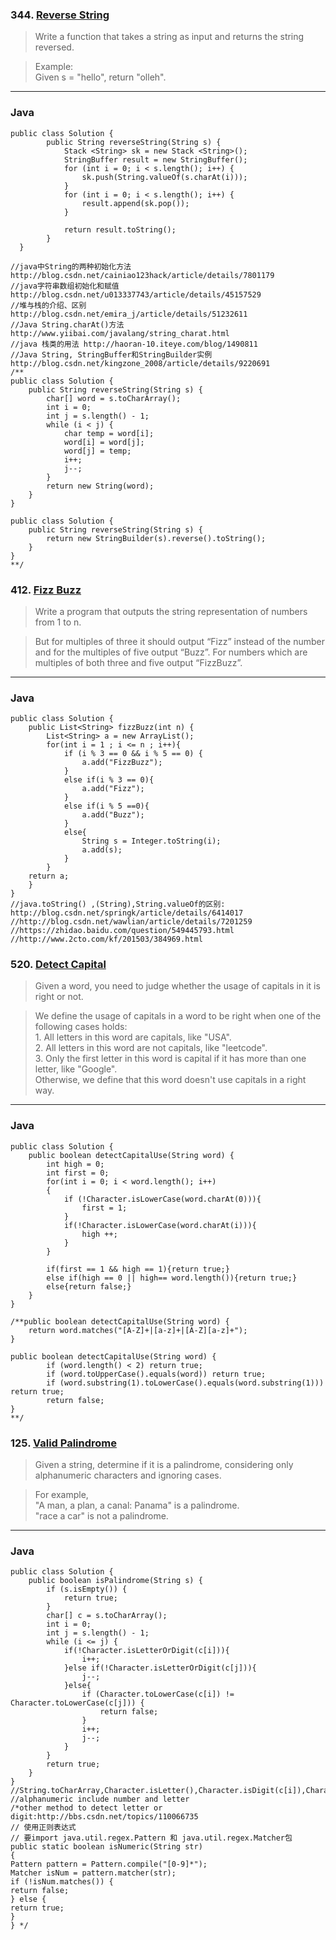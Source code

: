 ### 344. [Reverse String](https://leetcode.com/problems/reverse-string/#/description)

>Write a function that takes a string as input and returns the string reversed.  

>Example:  
>Given s = "hello", return "olleh". 
-------------------------------------------------------------------------------------
### Java
```
public class Solution {
        public String reverseString(String s) {
            Stack <String> sk = new Stack <String>();
            StringBuffer result = new StringBuffer();
            for (int i = 0; i < s.length(); i++) {  
                sk.push(String.valueOf(s.charAt(i)));
            }
            for (int i = 0; i < s.length(); i++) {  
                result.append(sk.pop());
            }

            return result.toString();
        }
  }

//java中String的两种初始化方法 http://blog.csdn.net/cainiao123hack/article/details/7801179
//java字符串数组初始化和赋值 http://blog.csdn.net/u013337743/article/details/45157529
//堆与栈的介绍、区别 http://blog.csdn.net/emira_j/article/details/51232611
//Java String.charAt()方法 http://www.yiibai.com/javalang/string_charat.html
//java 栈类的用法 http://haoran-10.iteye.com/blog/1490811
//Java String, StringBuffer和StringBuilder实例 http://blog.csdn.net/kingzone_2008/article/details/9220691 
/**
public class Solution {
    public String reverseString(String s) {
        char[] word = s.toCharArray();
        int i = 0;
        int j = s.length() - 1;
        while (i < j) {
            char temp = word[i];
            word[i] = word[j];
            word[j] = temp;
            i++;
            j--;
        }
        return new String(word);
    }
}

public class Solution {
    public String reverseString(String s) {
        return new StringBuilder(s).reverse().toString();
    }
} 
**/
```
### 412. [Fizz Buzz](https://leetcode.com/problems/fizz-buzz/#/description)
>Write a program that outputs the string representation of numbers from 1 to n.

>But for multiples of three it should output “Fizz” instead of the number and for the multiples of five output “Buzz”. For numbers which are multiples of both three and five output “FizzBuzz”.
------
### Java
```
public class Solution {
    public List<String> fizzBuzz(int n) {
        List<String> a = new ArrayList();
        for(int i = 1 ; i <= n ; i++){
            if (i % 3 == 0 && i % 5 == 0) {
                a.add("FizzBuzz");
            }
            else if(i % 3 == 0){
                a.add("Fizz");
            }
            else if(i % 5 ==0){
                a.add("Buzz");
            }
            else{
                String s = Integer.toString(i);
                a.add(s);
            }
        }
    return a;  
    }
}
//java.toString() ,(String),String.valueOf的区别: http://blog.csdn.net/springk/article/details/6414017
//http://blog.csdn.net/wawlian/article/details/7201259
//https://zhidao.baidu.com/question/549445793.html
//http://www.2cto.com/kf/201503/384969.html
```
### 520. [Detect Capital](https://leetcode.com/submissions/detail/105900699/)
> Given a word, you need to judge whether the usage of capitals in it is right or not.

>We define the usage of capitals in a word to be right when one of the following cases holds:  
     1. All letters in this word are capitals, like "USA".  
     2. All letters in this word are not capitals, like "leetcode".  
     3. Only the first letter in this word is capital if it has more than one letter, like "Google".  
>Otherwise, we define that this word doesn't use capitals in a right way.   
----
### Java
```
public class Solution {
    public boolean detectCapitalUse(String word) {
        int high = 0;
        int first = 0;
        for(int i = 0; i < word.length(); i++)
        {
            if (!Character.isLowerCase(word.charAt(0))){
                first = 1;
            }
            if(!Character.isLowerCase(word.charAt(i))){
                high ++;
            }
        } 
        
        if(first == 1 && high == 1){return true;}
        else if(high == 0 || high== word.length()){return true;}
        else{return false;}
    }
}

/**public boolean detectCapitalUse(String word) {
    return word.matches("[A-Z]+|[a-z]+|[A-Z][a-z]+");
}

public boolean detectCapitalUse(String word) {
        if (word.length() < 2) return true;
        if (word.toUpperCase().equals(word)) return true;
        if (word.substring(1).toLowerCase().equals(word.substring(1))) return true;
        return false;
}
**/
```
###  125. [Valid Palindrome](https://leetcode.com/problems/valid-palindrome/#/description)
>Given a string, determine if it is a palindrome, considering only alphanumeric characters and ignoring cases.  

>For example,  
>"A man, a plan, a canal: Panama" is a palindrome.  
>"race a car" is not a palindrome.   
----
### Java
```
public class Solution {
    public boolean isPalindrome(String s) {
        if (s.isEmpty()) {
        	return true;
        }
        char[] c = s.toCharArray();
        int i = 0;
        int j = s.length() - 1;
        while (i <= j) {
            if(!Character.isLetterOrDigit(c[i])){
                i++;
            }else if(!Character.isLetterOrDigit(c[j])){
                j--;
            }else{
                if (Character.toLowerCase(c[i]) != Character.toLowerCase(c[j])) {
        			return false;
        		}
        		i++;
        		j--;
        	}
        }
        return true;
    }
}
//String.toCharArray,Character.isLetter(),Character.isDigit(c[i]),Character.isLetterOrDigit()
//alphanumeric include number and letter
/*other method to detect letter or digit:http://bbs.csdn.net/topics/110066735
// 使用正则表达式
// 要import java.util.regex.Pattern 和 java.util.regex.Matcher包
public static boolean isNumeric(String str) 
{
Pattern pattern = Pattern.compile("[0-9]*");
Matcher isNum = pattern.matcher(str);
if (!isNum.matches()) {
return false;
} else {
return true;
}
} */
```

